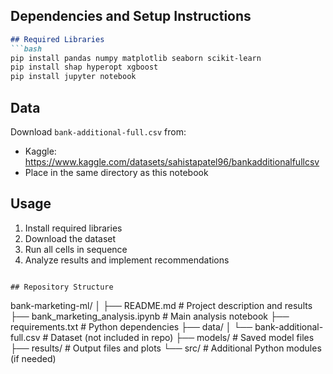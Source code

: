 ## Dependencies and Setup Instructions

```markdown
## Required Libraries
```bash
pip install pandas numpy matplotlib seaborn scikit-learn
pip install shap hyperopt xgboost
pip install jupyter notebook
```

## Data
Download `bank-additional-full.csv` from:
- Kaggle: https://www.kaggle.com/datasets/sahistapatel96/bankadditionalfullcsv
- Place in the same directory as this notebook

## Usage
1. Install required libraries
2. Download the dataset
3. Run all cells in sequence
4. Analyze results and implement recommendations
```

## Repository Structure
```
bank-marketing-ml/
│
├── README.md                          # Project description and results
├── bank_marketing_analysis.ipynb     # Main analysis notebook
├── requirements.txt                   # Python dependencies
├── data/
│   └── bank-additional-full.csv     # Dataset (not included in repo)
├── models/                          # Saved model files
├── results/                         # Output files and plots
└── src/                            # Additional Python modules (if needed)
```
